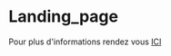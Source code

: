 # Landing_page
 Pour plus d'informations rendez vous <a href="https://alex-b9.github.io/Landing_page/">ICI</a>
